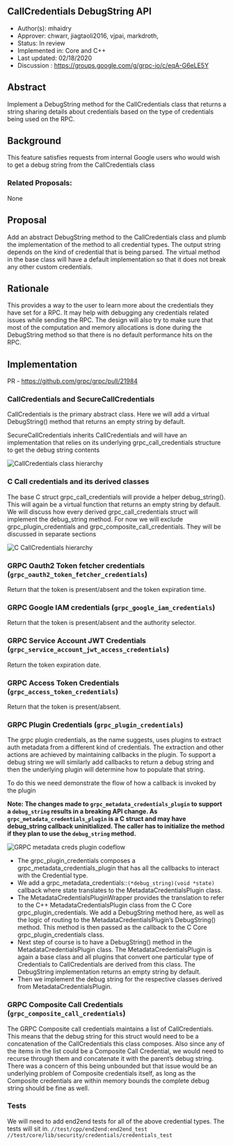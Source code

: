 CallCredentials DebugString API
--------------------------------
* Author(s): mhaidry
* Approver: chwarr, jiagtaoli2016, vjpai, markdroth,
* Status: In review
* Implemented in: Core and C++
* Last updated: 02/18/2020
* Discussion : https://groups.google.com/g/grpc-io/c/eqA-G6eLE5Y

## Abstract

Implement a DebugString method for the CallCredentials class that returns a
string sharing details about credentials based on the type of credentials being
used on the RPC.

## Background

This feature satisfies requests from internal Google users who would wish to
get a debug string from the CallCredentials class

### Related Proposals: 
None

## Proposal
Add an abstract DebugString method to the CallCredentials class and plumb the
implementation of the method to all credential types. The output string depends
on the kind of credential that is being parsed. The virtual method in the base
class will have a default implementation so that it does not break any other
custom credentials.

## Rationale

This provides a way to the user to learn more about the credentials they have
set for a RPC. It may help with debugging any credentials related issues while
sending the RPC. The design will also try to make sure that most of the
computation and memory allocations is done during the DebugString method so that
there is no default performance hits on the RPC.

## Implementation
PR - https://github.com/grpc/grpc/pull/21984

### CallCredentials and SecureCallCredentials
CallCredentials is the primary abstract class. Here we will add a virtual
DebugString() method that returns an empty string by default.

SecureCallCredentials inherits CallCredentials and will have an implementation
that relies on its underlying grpc_call_credentials structure to get the
debug string contents

![CallCredentials class hierarchy](L63_graphics/call_creds_class_hierarchy.png)

### C Call credentials and its derived classes
The base C struct grpc_call_credentials will provide a helper debug_string().
This will again be a virtual function that returns an empty string by default.
We will discuss how every derived grpc_call_credentials struct will implement
the debug_string method.  For now we will exclude grpc_plugin_credentials and
grpc_composite_call_credentials. They will be discussed in separate sections

![C CallCredentials hierarchy](L63_graphics/c_call_creds_hierarchy.png)

### GRPC Oauth2 Token fetcher credentials (`grpc_oauth2_token_fetcher_credentials`)
Return that the token is present/absent and the token expiration time.

### GRPC Google IAM credentials (`grpc_google_iam_credentials`)
Return that the token is present/absent and the authority selector.

### GRPC Service Account JWT Credentials (`grpc_service_account_jwt_access_credentials`)
Return the token expiration date.

### GRPC Access Token Credentials (`grpc_access_token_credentials`)
Return that the token is present/absent.

### GRPC Plugin Credentials (`grpc_plugin_credentials`)
The grpc plugin credentials, as the name suggests, uses plugins to extract
auth metadata from a different kind of credentials.
The extraction and other actions are achieved by maintaining callbacks in the
plugin. To support a debug string we will similarly add callbacks to return a
debug string and then the underlying plugin will determine how to populate
that string.

To do this we need demonstrate the flow of how a callback is invoked by the
plugin

**Note: The changes made to `grpc_metadata_credentials_plugin` to support a
`debug_string` results in a breaking API change. As
`grpc_metadata_credentials_plugin` is a C struct and may have debug_string
callback uninitialized. The caller has to initialize the method if they plan
to use the `debug_string` method.**

![GRPC metadata creds plugin codeflow](L63_graphics/plugin_creds_codeflow.png)

* The grpc_plugin_credentials composes a grpc_metadata_credentials_plugin
that has all the callbacks to interact with the Credential type.
* We add a grpc_metadata_credentials::`(*debug_string)(void *state)`
callback where state translates to the MetadataCredentialsPlugin class.
* The MetadataCredentialsPluginWrapper provides the translation to refer to
the C++ MetadataCredentialsPlugin class from the C Core grpc_plugin_credentials.
We add a DebugString method here, as well as the logic of routing to the
MetadataCredentialsPlugin’s DebugString() method. This method is then passed as
the callback to the C Core grpc_plugin_credentials class.
* Next step of course is to have a DebugString() method in the
MetadataCredentialsPlugin class. The MetadataCredentialsPlugin is again a base
class and all plugins that convert one particular type of Credentials to
CallCredentials are derived from this class. The DebugString implementation
returns an empty string by default.
* Then we implement the debug string for the
respective classes derived from MetadataCredentialsPlugin.

### GRPC Composite Call Credentials (`grpc_composite_call_credentials`)

The GRPC Composite call credentials maintains a list of CallCredentials.
This means that the debug string for this struct would need to be a
concatenation of the CallCredentials this class composes. Also since any of the
items in the list could be a Composite Call Credential, we would need to recurse
through them and concatenate it with the parent’s debug string. There was a
concern of this being unbounded but that issue would be an underlying problem
of Composite credentials itself, as long as the Composite credentials are within
memory bounds the complete debug string should be fine as well.

### Tests
We will need to add end2end tests for all of the above credential types.
The tests will sit in.
`//test/cpp/end2end:end2end_test`
`//test/core/lib/security/credentials/credentials_test`


